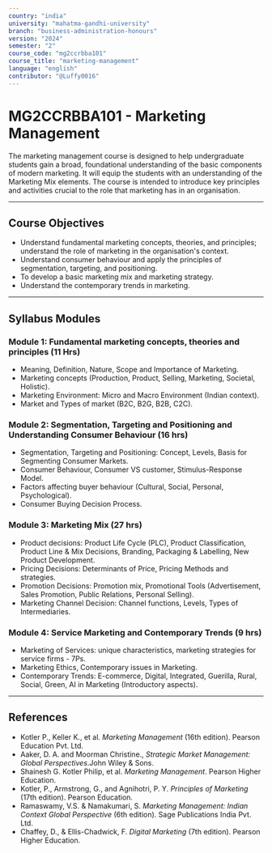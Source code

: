```yaml
---
country: "india"
university: "mahatma-gandhi-university"
branch: "business-administration-honours"
version: "2024"
semester: "2"
course_code: "mg2ccrbba101"
course_title: "marketing-management"
language: "english"
contributor: "@Luffy0016"
---
```

# MG2CCRBBA101 - Marketing Management

 The marketing management course is designed to help undergraduate students gain a broad, foundational understanding of the basic components of modern marketing.  It will equip the students with an understanding of the Marketing Mix elements.  The course is intended to introduce key principles and activities crucial to the role that marketing has in an organisation.  

---
## Course Objectives

*  Understand fundamental marketing concepts, theories, and principles; understand the role of marketing in the organisation's context.  
*  Understand consumer behaviour and apply the principles of segmentation, targeting, and positioning.  
*  To develop a basic marketing mix and marketing strategy. 
*  Understand the contemporary trends in marketing. 
---
## Syllabus Modules

### Module 1: Fundamental marketing concepts, theories and principles (11 Hrs)
*  Meaning, Definition, Nature, Scope and Importance of Marketing.  
*  Marketing concepts (Production, Product, Selling, Marketing, Societal, Holistic).  
*  Marketing Environment: Micro and Macro Environment (Indian context).  
*  Market and Types of market (B2C, B2G, B2B, C2C).  
### Module 2: Segmentation, Targeting and Positioning and Understanding Consumer Behaviour (16 hrs)
*  Segmentation, Targeting and Positioning: Concept, Levels, Basis for Segmenting Consumer Markets.  
*  Consumer Behaviour, Consumer VS customer, Stimulus-Response Model.  
*  Factors affecting buyer behaviour (Cultural, Social, Personal, Psychological).  
*  Consumer Buying Decision Process.  

### Module 3: Marketing Mix (27 hrs)
*  Product decisions: Product Life Cycle (PLC), Product Classification, Product Line & Mix Decisions, Branding, Packaging & Labelling, New Product Development. 
*  Pricing Decisions: Determinants of Price, Pricing Methods and strategies.  
*  Promotion Decisions: Promotion mix, Promotional Tools (Advertisement, Sales Promotion, Public Relations, Personal Selling).  
*  Marketing Channel Decision: Channel functions, Levels, Types of Intermediaries.  

### Module 4: Service Marketing and Contemporary Trends (9 hrs)
*  Marketing of Services: unique characteristics, marketing strategies for service firms - 7Ps.  
*  Marketing Ethics, Contemporary issues in Marketing.  
*  Contemporary Trends: E-commerce, Digital, Integrated, Guerilla, Rural, Social, Green, AI in Marketing (Introductory aspects).  

---
## References
* Kotler P., Keller K., et al. *Marketing Management* (16th edition). Pearson Education Pvt. Ltd. 
* Aaker, D. A. and Moorman Christine., *Strategic Market Management: Global Perspectives*.John Wiley & Sons.
* Shainesh G. Kotler Philip, et al. *Marketing Management*. Pearson Higher Education. 
* Kotler, P., Armstrong, G., and Agnihotri, P. Y. *Principles of Marketing* (17th edition). Pearson Education. 
* Ramaswamy, V.S. & Namakumari, S. *Marketing Management: Indian Context Global Perspective* (6th edition). Sage Publications India Pvt. Ltd.
* Chaffey, D., & Ellis-Chadwick, F. *Digital Marketing* (7th edition). Pearson Higher Education. 